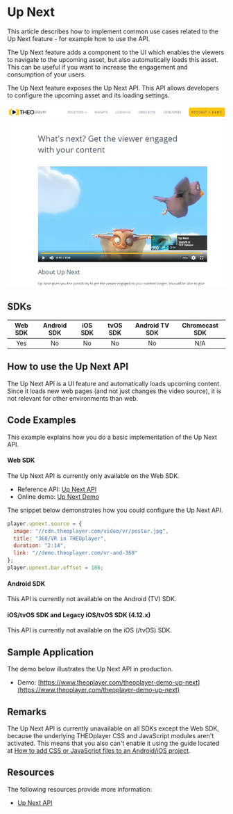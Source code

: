 # Up Next

This article describes how to implement common use cases related to the Up Next feature - for example how to use the API.

The Up Next feature adds a component to the UI which enables the viewers to navigate to the upcoming asset, but also automatically loads this asset. This can be useful if you want to increase the engagement and consumption of your users.

The Up Next feature exposes the Up Next API. This API allows developers to configure the upcoming asset and its loading settings.

![Up Next](../../../../theoplayer/assets/img/up-next.png "Up Next")

## SDKs

| Web SDK | Android SDK | iOS SDK | tvOS SDK | Android TV SDK | Chromecast SDK |
| :-----: | :---------: | :-----: | :------: | :------------: | :------------: |
|   Yes   |     No      |   No    |    No    |       No       |      N/A       |

## How to use the Up Next API

The Up Next API is a UI feature and automatically loads upcoming content. Since it loads new web pages (and not just changes the video source), it is not relevant for other environments than web.

## Code Examples

This example explains how you do a basic implementation of the Up Next API.

#### Web SDK

The Up Next API is currently only available on the Web SDK.

- Reference API: [Up Next API](pathname:///theoplayer/v6/api-reference/web/classes/Player.html#upnext)
- Online demo: [Up Next Demo](https://www.theoplayer.com/theoplayer-demo-up-next)

The snippet below demonstrates how you could configure the Up Next API.

```js
player.upnext.source = {
  image: "//cdn.theoplayer.com/video/vr/poster.jpg",
  title: "360/VR in THEOplayer",
  duration: "2:14",
  link: "//demo.theoplayer.com/vr-and-360"
};
player.upnext.bar.offset = 106;
```

#### Android SDK

This API is currently not available on the Android (TV) SDK.

#### iOS/tvOS SDK and Legacy iOS/tvOS SDK (4.12.x)

This API is currently not available on the iOS (/tvOS) SDK.

## Sample Application

The demo below illustrates the Up Next API in production.

- Demo: [https://www.theoplayer.com/theoplayer-demo-up-next](https://www.theoplayer.com/theoplayer-demo-up-next)

## Remarks

The Up Next API is currently unavailable on all SDKs except the Web SDK, because the underlying THEOplayer CSS and JavaScript modules aren't activated. This means that you also can't enable it using the guide located at [How to add CSS or JavaScript files to an Android/iOS project](../../faq/01-how-to-add-css-or-javascript-files-to-android-ios.md).

## Resources

The following resources provide more information:

- [Up Next API](pathname:///theoplayer/v6/api-reference/web/classes/Player.html#upnext)
